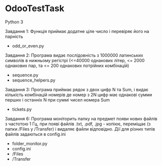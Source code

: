 # OdooTestTask

Python 3

Завдання 1:
Функція приймає додатне ціле число і перевіряє його на парність
 - odd_or_even.py

Завдання 2:
Програма видає послідовність з 1000000 латинських символів в нижньому регістрі (<=40000 однакових літер, <= 2000
однакових пар, та <= 200 однакових потрійних комбінацій)
 - sequence.py
 - sequence_helpers.py

Завдання 3:
Програма приймає рядок з двох цифр N та Sum, і видає кількість комбінацій номерів де номер з 2N цифр має однакові
сумми перших і останніх N при суммі чисел номера Sum
 - tickets.py

Завдання 6:
Програма моніторить папку на предмет появи нових файлів з частотою 1 Гц, при появі файлів .txt, .pdf, .jpg - копіює,
переміщає (з папки /Files у /Transfer) і видаляє файли відповідно. Дії для різних типів файлів задаються в config.ini
 - folder_monitor.py
 - config.ini
 - /Files
 - /Transfer
